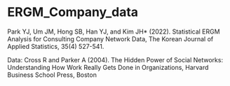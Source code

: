 # ERGM_Company_data
Park YJ, Um JM, Hong SB, Han YJ, and Kim JH* (2022). Statistical ERGM Analysis for Consulting Company  Network Data, The Korean Journal of Applied Statistics, 35(4) 527-541.

Data: Cross R and Parker A (2004). The Hidden Power of Social Networks: Understanding How Work Really Gets Done in Organizations, Harvard Business School Press, Boston
